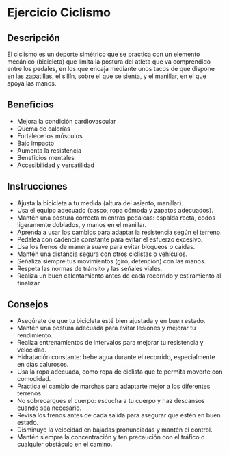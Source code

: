 # Ejercicio Ciclismo

## Descripción
El ciclismo es un deporte simétrico que se practica con un elemento mecánico (bicicleta) que limita la postura del atleta que va comprendido entre los pedales, en los que encaja mediante unos tacos de que dispone en las zapatillas, el sillín, sobre el que se sienta, y el manillar, en el que apoya las manos.

## Beneficios
- Mejora la condición cardiovascular  
- Quema de calorías  
- Fortalece los músculos  
- Bajo impacto  
- Aumenta la resistencia  
- Beneficios mentales  
- Accesibilidad y versatilidad

## Instrucciones
- Ajusta la bicicleta a tu medida (altura del asiento, manillar).
- Usa el equipo adecuado (casco, ropa cómoda y zapatos adecuados).
- Mantén una postura correcta mientras pedaleas: espalda recta, codos ligeramente doblados, y manos en el manillar.
- Aprenda a usar los cambios para adaptar la resistencia según el terreno.
- Pedalea con cadencia constante para evitar el esfuerzo excesivo.
- Usa los frenos de manera suave para evitar bloqueos o caídas.
- Mantén una distancia segura con otros ciclistas o vehículos.
- Señaliza siempre tus movimientos (giro, detención) con las manos.
- Respeta las normas de tránsito y las señales viales.
- Realiza un buen calentamiento antes de cada recorrido y estiramiento al finalizar.

## Consejos

- Asegúrate de que tu bicicleta esté bien ajustada y en buen estado.
- Mantén una postura adecuada para evitar lesiones y mejorar tu rendimiento.
- Realiza entrenamientos de intervalos para mejorar tu resistencia y velocidad.
- Hidratación constante: bebe agua durante el recorrido, especialmente en días calurosos.
- Usa la ropa adecuada, como ropa de ciclista que te permita moverte con comodidad.
- Practica el cambio de marchas para adaptarte mejor a los diferentes terrenos.
- No sobrecargues el cuerpo: escucha a tu cuerpo y haz descansos cuando sea necesario.
- Revisa los frenos antes de cada salida para asegurar que estén en buen estado.
- Disminuye la velocidad en bajadas pronunciadas y mantén el control.
- Mantén siempre la concentración y ten precaución con el tráfico o cualquier obstáculo en el camino.
